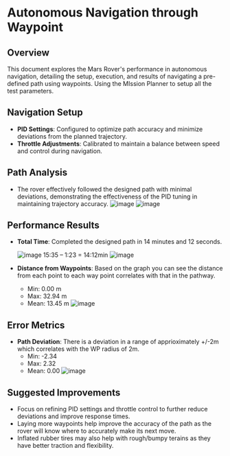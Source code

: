 # Autonomous Navigation through Waypoint

## Overview
This document explores the Mars Rover's performance in autonomous navigation, detailing the setup, execution, and results of navigating a pre-defined path using waypoints. Using the MIssion Planner to setup all the test parameters.

## Navigation Setup
- **PID Settings**: Configured to optimize path accuracy and minimize deviations from the planned trajectory.
- **Throttle Adjustments**: Calibrated to maintain a balance between speed and control during navigation.

## Path Analysis
- The rover effectively followed the designed path with minimal deviations, demonstrating the effectiveness of the PID tuning in maintaining trajectory accuracy.
![image](https://github.com/ObinnaNdbs/Mars-Rover/assets/159606096/5d0fdaa9-aa14-4da3-877a-256ffa17fc46)
![image](https://github.com/ObinnaNdbs/Mars-Rover/assets/159606096/08fe60df-cfaf-47de-92dd-5b3bbc97f153)

## Performance Results
- **Total Time**: Completed the designed path in 14 minutes and 12 seconds.
  
  ![image](https://github.com/ObinnaNdbs/Mars-Rover/assets/159606096/7ac3234b-8c94-41fc-8dff-3c8ef57b4fba)
  15:35 – 1:23 = 14:12min
  ![image](https://github.com/ObinnaNdbs/Mars-Rover/assets/159606096/c32bdd8f-03d0-4089-bcb0-bc45d94a636c)

 - **Distance from Waypoints**: Based on the graph you can see the distance from each point to each way point correlates with that in the pathway.
    - Min: 0.00 m
    - Max: 32.94 m
    - Mean: 13.45 m
  ![image](https://github.com/ObinnaNdbs/Mars-Rover/assets/159606096/bf9ef120-da37-4935-848e-84133e5ee028)

## Error Metrics
- **Path Deviation**: There is a deviation in a range of apprioximately +/-2m which correlates with the WP radius of 2m.
    - Min: -2.34
    - Max: 2.32
    - Mean: 0.00
  ![image](https://github.com/ObinnaNdbs/Mars-Rover/assets/159606096/5e2cf7d2-6331-4eb5-9528-d5395ce8ee88)


## Suggested Improvements
- Focus on refining PID settings and throttle control to further reduce deviations and improve response times.
- Laying more waypoints help improve the accuracy of the path as the rover will know where to accurately make its next move.
- Inflated rubber tires may also help with rough/bumpy terains as they have better traction and flexibility.
